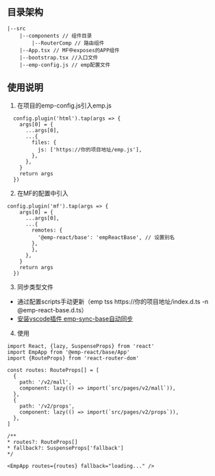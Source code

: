 ## 目录架构

```
|--src
    |--components // 组件目录
        |--RouterComp // 路由组件
    |--App.tsx // MF中exposes的APP组件
    |--bootstrap.tsx //入口文件
    |--emp-config.js // emp配置文件
```

## 使用说明
1. 在项目的emp-config.js引入emp.js

```
  config.plugin('html').tap(args => {
    args[0] = {
      ...args[0],
      ...{
        files: {
          js: ['https://你的项目地址/emp.js'],
        },
      },
    }
    return args
  })
```

2. 在MF的配置中引入

```
config.plugin('mf').tap(args => {
    args[0] = {
      ...args[0],
      ...{
        remotes: {
          '@emp-react/base': 'empReactBase', // 设置别名
        },
        },
      },
    }
    return args
  })
```

3. 同步类型文件

+  通过配置scripts手动更新（emp tss https://你的项目地址/index.d.ts -n @emp-react-base.d.ts）
+ [安装vscode插件 emp-sync-base自动同步](https://marketplace.visualstudio.com/items?itemName=Benny.emp-sync-base)

4. 使用 
```
import React, {lazy, SuspenseProps} from 'react'
import EmpApp from '@emp-react/base/App'
import {RouteProps} from 'react-router-dom'

const routes: RouteProps[] = [
  {
    path: '/v2/mall',
    component: lazy(() => import(`src/pages/v2/mall`)),
  },
  {
    path: '/v2/props',
    component: lazy(() => import(`src/pages/v2/props`)),
  },
]

/**
* routes?: RouteProps[]
* fallback?: SuspenseProps['fallback']
*/

<EmpApp routes={routes} fallback="loading..." />

```